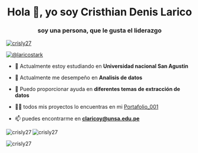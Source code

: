 <h1 align="center">Hola 👋, yo soy Cristhian Denis Larico</h1>
<h3 align="center">soy una persona, que le gusta el liderazgo</h3>



<a href= "https://github.com/ryo-ma/github-profile-trofeo">
<img src="https://github-perfil-trofeo.vercel.app/?username=crisly27" alt="crisly27" / ></a> 
</p>

<p align="left"> <a href="https://twitter.com/@laricostark" target="blank">
<img src="https://img. escudosio/twitter/follow/@laricostark?logo=twitter&style=for-the badge" alt="@laricostark" /></a> </p>

- 🔭 Actualmente estoy estudiando en **Universidad nacional San Agustin**

- 👯 Actualmente me desempeño en **Analisis de datos**

- 🤝 Puedo proporcionar ayuda en **diferentes temas de extracción de datos**

- 👨‍💻 todos mis proyectos lo encuentras en mi [Portafolio_001](Portafolio_001)

- 📫 puedes encontrarme en **claricoy@unsa.edu.pe**


<p><img align="left" src="https://github-readme-stats.vercel.app/api/top-langs?username=crisly27&show_icons=true&locale=en&layout=compact" alt="crisly27" /> </p>

<p> <img align="center" src="https://github-readme-stats.vercel.app/api?username=crisly27&show_icons=true&locale=en" alt="crisly27" /> </p>

<p><img align="center" src="https://github-readme-streak-stats.herokuapp.com/?user=crisly27&" alt="crisly27" /></p>
